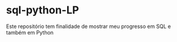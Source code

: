 # sql-python-LP

Este repositório tem finalidade de mostrar meu progresso em SQL e também em Python
